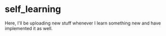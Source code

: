 # self_learning
Here, I'll be uploading new stuff whenever I learn something new and have implemented it as well.
